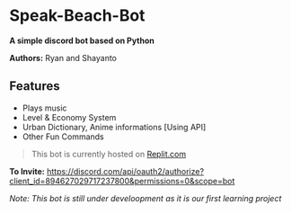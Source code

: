 # Speak-Beach-Bot
**A  simple discord bot based on Python**

**Authors:** Ryan and Shayanto

## Features
- Plays music
- Level & Economy System
- Urban Dictionary, Anime informations [Using API]
- Other Fun Commands

> This bot is currently hosted on [Replit.com](https://replit.com)

**To Invite:** https://discord.com/api/oauth2/authorize?client_id=894627029717237800&permissions=0&scope=bot

*Note: This bot is still under develoopment as it is our first learning project*
